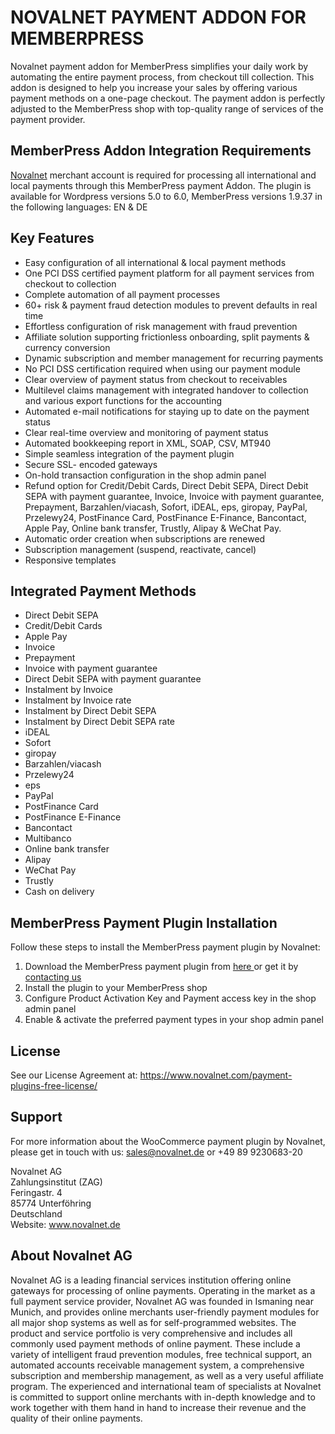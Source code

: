 # NOVALNET PAYMENT ADDON FOR MEMBERPRESS
Novalnet payment addon for MemberPress simplifies your daily work by automating the entire payment process, from checkout till collection. This addon is designed to help you increase your sales by offering various payment methods on a one-page checkout. The payment addon is perfectly adjusted to the MemberPress shop with top-quality range of services of the payment provider.

## MemberPress Addon Integration Requirements
<a href="https://www.novalnet.de/">Novalnet</a> merchant account is required for processing all international and local payments through this MemberPress payment Addon. The plugin is available for Wordpress versions 5.0 to 6.0, MemberPress versions 1.9.37 in the following languages: EN & DE

## Key Features

* Easy configuration of all international & local payment methods
* One PCI DSS certified payment platform for all payment services from checkout to collection
* Complete automation of all payment processes
* 60+ risk & payment fraud detection modules to prevent defaults in real time
* Effortless configuration of risk management with fraud prevention
* Affiliate solution supporting frictionless onboarding, split payments & currency conversion
* Dynamic subscription and member management for recurring payments
* No PCI DSS certification required when using our payment module
* Clear overview of payment status from checkout to receivables
* Multilevel claims management with integrated handover to collection and various export functions for the accounting
* Automated e-mail notifications for staying up to date on the payment status
* Clear real-time overview and monitoring of payment status
* Automated bookkeeping report in XML, SOAP, CSV, MT940
* Simple seamless integration of the payment plugin
* Secure SSL- encoded gateways
* On-hold transaction configuration in the shop admin panel
* Refund option for Credit/Debit Cards, Direct Debit SEPA, Direct Debit SEPA with payment guarantee, Invoice, Invoice with payment guarantee, Prepayment, Barzahlen/viacash, Sofort, iDEAL, eps, giropay, PayPal, Przelewy24, PostFinance Card, PostFinance E-Finance, Bancontact, Apple Pay, Online bank transfer, Trustly, Alipay & WeChat Pay.
* Automatic order creation when subscriptions are renewed
* Subscription management (suspend, reactivate, cancel)
* Responsive templates

## Integrated Payment Methods

- Direct Debit SEPA
- Credit/Debit Cards
- Apple Pay
- Invoice
- Prepayment
- Invoice with payment guarantee
- Direct Debit SEPA with payment guarantee
- Instalment by Invoice
- Instalment by Invoice rate
- Instalment by Direct Debit SEPA
- Instalment by Direct Debit SEPA rate
- iDEAL
- Sofort
- giropay
- Barzahlen/viacash
- Przelewy24
- eps
- PayPal
- PostFinance Card
- PostFinance E-Finance
- Bancontact
- Multibanco
- Online bank transfer
- Alipay
- WeChat Pay
- Trustly
- Cash on delivery

## MemberPress Payment Plugin Installation
Follow these steps to install the MemberPress payment plugin by Novalnet:
1. Download the MemberPress payment plugin from <a href="https://wordpress.org/plugins/novalnet-payment-addon-memberpress/"> here </a> or get it by <a href="https://www.novalnet.de/kontakt/sales"> contacting us </a>
2. Install the plugin to your MemberPress shop
3. Configure Product Activation Key and Payment access key in the shop admin panel
4. Enable & activate the preferred payment types in your shop admin panel

## License
See our License Agreement at: https://www.novalnet.com/payment-plugins-free-license/

## Support 
For more information about the WooCommerce payment plugin by Novalnet, please get in touch with us: <a href="mailto:sales@novalnet.de"> sales@novalnet.de </a> or +49 89 9230683-20<br>

Novalnet AG<br>
Zahlungsinstitut (ZAG)<br>
Feringastr. 4<br>
85774 Unterföhring<br>
Deutschland<br>
Website: www.novalnet.de

## About Novalnet AG
Novalnet AG is a leading financial services institution offering online gateways for processing of online payments. Operating in the market as a full payment service provider, Novalnet AG was founded in Ismaning near Munich, and provides online merchants user-friendly payment modules for all major shop systems as well as for self-programmed websites. The product and service portfolio is very comprehensive and includes all commonly used payment methods of online payment. These include a variety of intelligent fraud prevention modules, free technical support, an automated accounts receivable management system, a comprehensive subscription and membership management, as well as a very useful affiliate program. The experienced and international team of specialists at Novalnet is committed to support online merchants with in-depth knowledge and to work together with them hand in hand to increase their revenue and the quality of their online payments.
